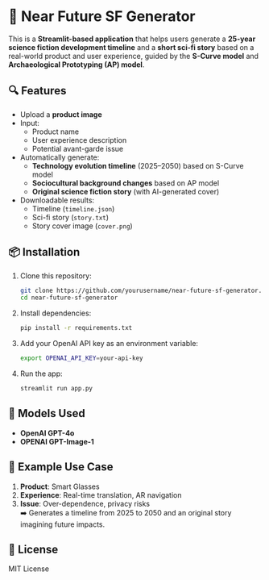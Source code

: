 # 🚀 Near Future SF Generator

This is a **Streamlit-based application** that helps users generate a **25-year science fiction development timeline** and a **short sci-fi story** based on a real-world product and user experience, guided by the **S-Curve model** and **Archaeological Prototyping (AP) model**.

## 🔍 Features

- Upload a **product image**
- Input:
  - Product name
  - User experience description
  - Potential avant-garde issue
- Automatically generate:
  - **Technology evolution timeline** (2025–2050) based on S-Curve model
  - **Sociocultural background changes** based on AP model
  - **Original science fiction story** (with AI-generated cover)
- Downloadable results:
  - Timeline (`timeline.json`)
  - Sci-fi story (`story.txt`)
  - Story cover image (`cover.png`)


## 📦 Installation

1. Clone this repository:
   ```bash
   git clone https://github.com/yourusername/near-future-sf-generator.git
   cd near-future-sf-generator
   ```

2. Install dependencies:
   ```bash
   pip install -r requirements.txt
   ```

3. Add your OpenAI API key as an environment variable:
   ```bash
   export OPENAI_API_KEY=your-api-key
   ```

4. Run the app:
   ```bash
   streamlit run app.py
   ```

## 🧠 Models Used

- **OpenAI GPT-4o**
- **OPENAI GPT-Image-1**


## 🧪 Example Use Case

1. **Product**: Smart Glasses  
2. **Experience**: Real-time translation, AR navigation  
3. **Issue**: Over-dependence, privacy risks  
➡️ Generates a timeline from 2025 to 2050 and an original story imagining future impacts.

## 📜 License

MIT License
